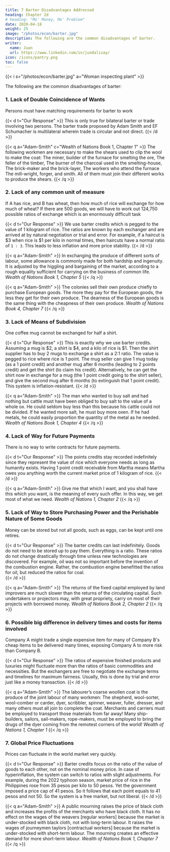 ```yaml
---
title: 7 Barter Disadvantages Addressed
heading: Chapter 2d
# heading: "Mo' Money, Mo' Problem"
date: 2020-04-18
weight: 25
image: "/photos/econ/barter.jpg"
description: The following are the common disadvantages of barter.
writer:
  name: Juan
  url: https://www.linkedin.com/in/jundalisay/
icon: /icons/pantry.png
toc: false
---
```



{{< i s="/photos/econ/barter.jpg" a="Woman inspecting plant" >}}


The following are the common disadvantages of barter:
<!-- as listed by the [Russian Supply Chain Management Encyclopedia](http://scm.gsom.spbu.ru/Barter) -->

### 1. Lack of Double Coincidence of Wants

Persons must have matching requirements for barter to work

{{< d t="Our Response" >}}
This is only true for bilateral barter or trade involving two persons. The barter trade proposed by Adam Smith and EF Schumacher is multilateral wherein trade is circular and not direct.
{{< /d >}}


{{< q a="Adam-Smith" c="Wealth of Nations Book 1, Chapter 1" >}}
The following workmen are necessary to make the shears used to clip the wool to make the coat: The miner, builder of the furnace for smelting the ore, The feller of the timber, The burner of the charcoal used in the smelting-house, The brick-maker and the brick-layer, The workers who attend the furnace The mill-wright, forger, and smith. All of them must join their different works to produce the shears.
{{< /q >}}

<!-- ![]("https://socioecons.files.wordpress.com/2015/04/supply-chain-barter-new-page.png") -->

### 2. Lack of any common unit of measure

If A has rice, and B has wheat, then how much of rice will exchange for how much of wheat? If there are 500 goods, we will have to work out 124,750 possible ratios of exchange which is an enormously difficult task


{{< d t="Our Response" >}}
We use barter credits which is pegged to the value of 1 kilogram of rice. The ratios are known by each exchanger and are arrived at by natural negotiation or trial and error. For example, if a haircut is $3 when rice is $1 per kilo in normal times, then haircuts have a normal ratio of `1 : 3`. This leads to less inflation and more price stability.
{{< /d >}}

{{< q a="Adam-Smith" >}}
In exchanging the produce of different sorts of labour, some allowance is commonly made for both hardship and ingenuity. It is adjusted by the higgling and bargaining of the market, according to a rough equality sufficient for carrying on the business of common life.
<cite>Wealth of Nations Book 1, Chapter 5</cite>
{{< /q >}}

{{< q a="Adam-Smith" >}}
The colonies sell their own produce chiefly to purchase European goods. The more they pay for the European goods, the less they get for their own produce. The dearness of the European goods is the same thing with the cheapness of their own produce.
<cite>Wealth of Nations Book 4, Chapter 7</cite>
{{< /q >}}



### 3. Lack of Means of Subdivision

One coffee mug cannot be exchanged for half a shirt.

{{< d t="Our Response" >}}
This is exactly why we use barter credits. Assuming a mug is $2, a shirt is $4, and a kilo of rice is $1. Then the shirt supplier has to buy 2 mugs to exchange a shirt as a 2:1 ratio. The value is pegged to rice where rice is 1 point. The mug seller can give 1 mug today (as a 1 point credit) and another mug after 6 months (leading to 2 points credit) and get the shirt (to claim his credit). Alternatively, he can get the shirt now in exchange for a mug (the 1 point credit going to the shirt seller), and give the second mug after 6 months (to extinguish that 1 point credit).  This system is inflation-resistant. 
{{< /d >}}

<!-- Our system pegs the value of everything to the common grain of the country. So the coffee mug will be priced in rice, let's say 1 mug: 2 kg rice and 1 kg rice : $1. If the shirt is $8, then it is worth also 8 kgs of rice. The coffee mug seller will get the full shirt in exchange for the mug, but owe 6 kg of rice. In case the shirt seller does not want the 6 kg rice credit, he can ask for $6 from the mug seller.

The advantage of this is that the coffee mug seller was able to save $2 by giving his mug (something that he can supply easily) instead of money. This reduces his reliance on the expensive monetary system and shifts his reliance towards his own products and services. Grains, like metals, can be subdivided yet computed objectively.

This system can be done online or offline with resource credits representing rice. -->

{{< q a="Adam-Smith" >}}
The man who wanted to buy salt and had nothing but cattle must have been obliged to buy salt to the value of a whole ox. He could seldom buy less than this because his cattle could not be divided. If he wanted more salt, he must buy more oxen. If he had metals, he could easily proportion the quantity of the metal as he needed.
<cite>Wealth of Nations Book 1, Chapter 4</cite>
{{< /q >}}


### 4. Lack of Way for Future Payments

There is no way to write contracts for future payments.

{{< d t="Our Response" >}}
The points credits stay recorded indefinitely since they represent the value of rice which everyone needs as long as humanity exists. Having 1 point credit receivable from Martha means Martha owes you anything worth the current market price of 1 kilogram of rice. 
{{< /d >}}

<!-- Future contracts have the same dynamics as trade contracts administered by the Clearing Authority. This implies that the Clearing Authority has some quasi-legal power to enforce the fulfillment of future contracts. -->

<!-- I can borrow your pen and give it back next week by signing a contract that reminds both of us. -->

{{< q a="Adam-Smith" >}}
Give me that which I want, and you shall have this which you want, is the meaning of every such offer. In this way, we get most of what we need.
<cite>Wealth of Nations 1, Chapter 2</cite>
{{< /q >}}



### 5. Lack of Way to Store Purchasing Power and the Perishable Nature of Some Goods

Money can be stored but not all goods, such as eggs, can be kept until one retires.

{{< d t="Our Response" >}}
The barter credits can last indefinitely. Goods do not need to be stored up to pay them. Everything is a ratio. These ratios do not change drastically through time unless new technologies are discovered. For example, oil was not so important before the invention of the combustion engine. Rather, the combustion engine benefitted the ratios for oil, but reduced the ratios for coal.  
{{< /d >}}


<!-- Supply chain barter is meant to circulate both raw materials and finished products to maintain production to sustain economies. It is not for investment. Thus, a company will trade for eggs only when it needs it, such as restaurants which follow "just in time" production. A child can receive a credit of 10 eggs to be claimed from a farm 50 years later at adulthood.

There are some cases such as in technological products where time is essential. For example, if I received a credit of one Nokia 3310 mobile phone in 1999 (when the phone was very useful and hi-tech) and claim it in 2018 (when the same phone is almost useless and obsolete), then it would be a clear injustice to me. This problem can be solved by finding the equivalent product in the current time. In our example, the new version of the Nokia 3310 can be claimed. So a child in 1998 can receive a credit of Nokia 3310, to be claimed 50 years later as whatever would be the equivalent of a Nokia 3310 by then. -->

{{< q a="Adam-Smith" >}}
The returns of the fixed capital employed by land improvers are much slower than the returns of the circulating capital. Such undertakers or projectors may, with great propriety, carry on most of their projects with borrowed money.
<cite>Wealth of Nations Book 2, Chapter 2</cite>
{{< /q >}} 



### 6. Possible big difference in delivery times and costs for items involved

Company A might trade a single expensive item for many of Company B's cheap items to be delivered many times, exposing Company A to more risk than Company B.

{{< d t="Our Response" >}}
The ratios of expensive finished products and luxuries might fluctuate more than the ratios of basic commodities and necessities. But the exchangers are free to negotiate the exchange terms and timelines for maximum fairness. Usually, this is done by trial and error just like a money transaction. 
{{< /d >}}


<!-- Normally, cheap raw materials are not exchanged for expensive finished goods in a multilateral barter. Iron ore is not directly sent to a laptop factory to be converted to a laptop. Instead, ore is sent to a steel mill, which will send metals to a chipmaker, which will then send chips to the laptop factory. The value of a truckload of microchips is closer to value of a truckload of laptops, than a truckload of iron ore. -->

{{< q a="Adam-Smith" >}}
The labourer’s coarse woollen coat is the produce of the joint labour of many workmen: The shepherd, wool-sorter, wool-comber or carder, dyer, scribbler, spinner, weaver, fuller, dresser, and many others must all join to complete the coat. Merchants and carriers must be employed to transport those materials from far away! Many ship-builders, sailors, sail-makers, rope-makers, must be employed to bring the drugs of the dyer coming from the remotest corners of the world!
<cite>Wealth of Nations 1, Chapter 1</cite>
{{< /q >}}


### 7. Global Price Fluctuations

Prices can fluctuate in the world market very quickly.

{{< d t="Our Response" >}}
Barter credits focus on the ratio of the value of goods to each other, not on the nominal money price. In case of hyperinflation, the system can switch to ratios with slight adjustments. For example, during the 2022 typhoon season, market price of rice in the Philippines rose from 35 pesos per kilo to 50 pesos. Yet the government imposed a price cap of 41 pesos. So it follows that each point equals to 41 pesos and not 50. So the system is a free market, but not liberal. 
{{< /d >}}

<!-- Supply chain barter relies on real prices and not on nominal prices. Any sudden reduction or increase in real prices in the external market is either absorbed or enjoyed by the trade partners. From a global societal perspective, the losses of the losers will be offset by the gains of the gainers, having little impact on the global economy. -->

{{< q a="Adam-Smith" >}}
A public mourning raises the price of black cloth and increases the profits of the merchants who have black cloth. It has no effect on the wages of the weavers [regular workers] because the market is under-stocked with black cloth, not with long-term labour. It raises the wages of journeymen taylors [contractual workers] because the market is under-stocked with short-term labour. The mourning creates an effective demand for more short-term labour.
<cite>Wealth of Nations Book 1, Chapter 7</cite>
{{< /q >}}


<!-- ### The Consequence of a Money-only system

By neglecting barter, economic systems lead to a rapid accumulation of fake nominal value which leads to frequent crashes. The next post will explain such a phenomenon as the Skyscraper curse
 -->